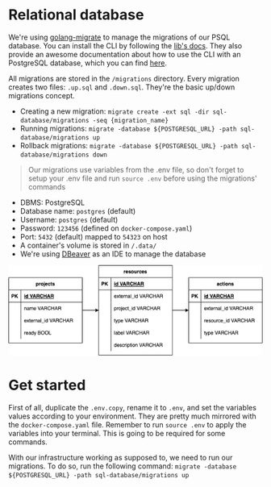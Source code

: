 # Relational database

We're using [golang-migrate](https://github.com/golang-migrate/migrate) to manage the migrations of our PSQL database. You can install the CLI by following the [lib's docs](https://github.com/golang-migrate/migrate/tree/master/cmd/migrate). They also provide an awesome documentation about how to use the CLI with an PostgreSQL database, which you can find [here](https://github.com/golang-migrate/migrate/blob/master/database/postgres/TUTORIAL.md).

All migrations are stored in the `/migrations` directory. Every migration creates two files: `.up.sql` and `.down.sql`. They're the basic up/down migrations concept.

- Creating a new migration: `migrate create -ext sql -dir sql-database/migrations -seq {migration_name}`
- Running migrations: `migrate -database ${POSTGRESQL_URL} -path sql-database/migrations up`
- Rollback migrations: `migrate -database ${POSTGRESQL_URL} -path sql-database/migrations down`

> Our migrations use variables from the .env file, so don't forget to setup your .env file and run `source .env` before using the migrations' commands

- DBMS: PostgreSQL
- Database name: `postgres` (default)
- Username: `postgres` (default)
- Password: `123456` (defined on `docker-compose.yaml`)
- Port: `5432` (default) mapped to `54323` on host
- A container's volume is stored in `/.data/`
- We're using [DBeaver](https://dbeaver.io/) as an IDE to manage the database

![](/sql-database/docs/database.drawio.png)

# Get started

First of all, duplicate the `.env.copy`, rename it to `.env`, and set the variables values according to your environment. They are pretty much mirrored with the `docker-compose.yaml` file. Remember to run `source .env` to apply the variables into your terminal. This is going to be required for some commands.

With our infrastructure working as supposed to, we need to run our migrations. To do so, run the following command: `migrate -database ${POSTGRESQL_URL} -path sql-database/migrations up`
